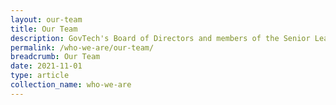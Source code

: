 ```yaml
---
layout: our-team
title: Our Team
description: GovTech's Board of Directors and members of the Senior Leadership team.
permalink: /who-we-are/our-team/
breadcrumb: Our Team
date: 2021-11-01
type: article
collection_name: who-we-are
---
```

